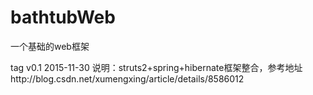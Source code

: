 # bathtubWeb
一个基础的web框架

tag v0.1 2015-11-30
说明：struts2+spring+hibernate框架整合，参考地址http://blog.csdn.net/xumengxing/article/details/8586012
